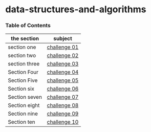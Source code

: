 # data-structures-and-algorithms

### Table of Contents

| the section   | subject                                                                                                              |
| ------------- | -------------------------------------------------------------------------------------------------------------------- |
| section one   | [challenge 01](challenges/challenge-01/README.md)                                                                    |
| section two   | [challenge 02](challenges/challenge-02/README.md)                                                                    |
| section three | [challenge 03](challenges/challenge-03/README.md)                                                                    |
| Section Four  | [challenge 04](https://docs.google.com/spreadsheets/d/11jCmZciGvRuKhXDzqX7kuDSQAOOGw7GARvPqL2YpGGU/edit?usp=sharing) |
| Section Five  | [challenge 05](Data-Structures/challenge-05/linked-list/README.md)                                                   |
| Section six   | [challenge 06](Data-Structures/challenge-06/linked_list_insertions/README.md)                                        |
| Section seven | [challenge 07](Data-Structures/challenge-07/ll-kth-from-end/README.md)                                               |
| Section eight | [challenge 08](Data-Structures/challenge-08/ll_zip/README.md)                                                        |
| Section nine  | [challenge 09](https://docs.google.com/spreadsheets/d/1WN-JrFp3wsV2XioFocBZaRwkR15zy0isUdQRXvtIi4A/edit#gid=0)       |
| Section ten   | [challenge 10](Data-Structures/stacks_and_queues/stacks_and_queues/README.md)                                        |
